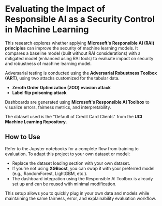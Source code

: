 # Evaluating the Impact of Responsible AI as a Security Control in Machine Learning
This research explores whether applying **Microsoft's Responsible AI (RAI) principles** can improve the security of machine learning models. It compares a baseline model (built without RAI considerations) with a mitigated model (enhanced using RAI tools) to evaluate impact on security and robustness of machine learning model.

Adversarial testing is conducted using the **Adversarial Robustness Toolbox (ART)**, using two attacks customized for the tabular data.
- **Zeroth Order Optimization (ZOO) evasion attack**  
- **Label flip poisoning attack**

Dashboards are generated using **Microsoft's Responsible AI Toolbox** to visualize errors, fairness metrics, and interpretability.

The dataset used is the "Default of Credit Card Clients" from the **UCI Machine Learning Repository**.

## How to Use
Refer to the Jupyter notebooks for a complete flow from training to evaluation. To adapt this project to your own dataset or model:

- Replace the dataset loading section with your own dataset.
- If you're not using **XGBoost**, you can swap it with your preferred model (e.g., RandomForest, LightGBM, etc.).
- The dashboard integration using the Responsible AI Toolbox is already set up and can be reused with minimal modification.

This setup allows you to quickly plug in your own data and models while maintaining the same fairness, error, and explainability evaluation workflow.


